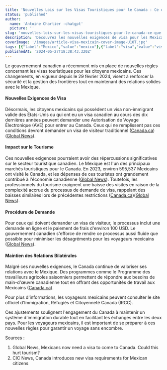 ```yaml
---
title: 'Nouvelles Lois sur les Visas Touristiques pour le Canada : Ce que les Mexicains Doivent Savoir'
status: 'published'
author:
  name: 'Antoine Chartier -chatgpt'
  picture: ''
slug: 'nouvelles-lois-sur-les-visas-touristiques-pour-le-canada-ce-que-les-mexicains-doivent-savoir'
description: 'Découvrez les nouvelles exigences de visa pour les Mexicains voyageant au Canada, mises en place en 2024. Apprenez comment ces changements peuvent affecter le tourisme et simplifier votre prochaine visite au Canada. Pour plus d''informations, consultez notre article détaillé.'
coverImage: '/images/article-visa-mexicain-cover-image-U1OT.jpg'
tags: [{"label":"Mexico","value":"mexico"},{"label":"visa","value":"visa"},{"label":"passport","value":"passport"},{"label":"immigration","value":"immigration"}]
publishedAt: '2024-05-27T18:38:43.320Z'
---
```


Le gouvernement canadien a récemment mis en place de nouvelles règles concernant les visas touristiques pour les citoyens mexicains. Ces changements, en vigueur depuis le 29 février 2024, visent à renforcer la sécurité et la gestion des frontières tout en maintenant des relations solides avec le Mexique.

#### **Nouvelles Exigences de Visa**

Désormais, les citoyens mexicains qui possèdent un visa non-immigrant valide des États-Unis ou qui ont eu un visa canadien au cours des dix dernières années peuvent demander une Autorisation de Voyage Électronique (AVE) pour entrer au Canada. Ceux qui ne remplissent pas ces conditions devront demander un visa de visiteur traditionnel​ ([Canada.ca](https://www.canada.ca/en/immigration-refugees-citizenship/news/2024/02/updated-travel-information-for-mexican-citizens-coming-to-canada.html))​​ ([Global News](https://globalnews.ca/news/10353848/mexico-visa-rule-change-canada-tourism/))​.

#### **Impact sur le Tourisme**

Ces nouvelles exigences pourraient avoir des répercussions significatives sur le secteur touristique canadien. Le Mexique est l'un des principaux marchés touristiques pour le Canada. En 2023, environ 595,537 Mexicains ont visité le Canada, et les dépenses de ces touristes ont grandement contribué à l'économie canadienne​ ([Global News](https://globalnews.ca/news/10353848/mexico-visa-rule-change-canada-tourism/))​. Toutefois, les professionnels du tourisme craignent une baisse des visites en raison de la complexité accrue du processus de demande de visa, rappelant des baisses similaires lors de précédentes restrictions​ ([Canada.ca](https://www.canada.ca/en/immigration-refugees-citizenship/news/2024/02/updated-travel-information-for-mexican-citizens-coming-to-canada.html))​​ ([Global News](https://globalnews.ca/news/10353848/mexico-visa-rule-change-canada-tourism/))​.

#### **Procédure de Demande**

Pour ceux qui doivent demander un visa de visiteur, le processus inclut une demande en ligne et le paiement de frais d'environ 100 USD. Le gouvernement canadien s'efforce de rendre ce processus aussi fluide que possible pour minimiser les désagréments pour les voyageurs mexicains​ ([Global News](https://globalnews.ca/news/10353848/mexico-visa-rule-change-canada-tourism/))​.

#### **Maintien des Relations Bilatérales**

Malgré ces nouvelles exigences, le Canada continue de valoriser ses relations avec le Mexique. Des programmes comme le Programme des travailleurs agricoles saisonniers permettent de répondre aux besoins de main-d'œuvre canadienne tout en offrant des opportunités de travail aux Mexicains​ ([Canada.ca](https://www.canada.ca/en/immigration-refugees-citizenship/news/2024/02/updated-travel-information-for-mexican-citizens-coming-to-canada.html))​.

Pour plus d'informations, les voyageurs mexicains peuvent consulter le site officiel d'Immigration, Réfugiés et Citoyenneté Canada (IRCC).

Ces ajustements soulignent l'engagement du Canada à maintenir un système d'immigration durable tout en facilitant les échanges entre les deux pays. Pour les voyageurs mexicains, il est important de se préparer à ces nouvelles règles pour garantir un voyage sans encombre.

Sources :

1. Global News, Mexicans now need a visa to come to Canada. Could this hurt tourism?
2. CIC News, Canada introduces new visa requirements for Mexican citizens